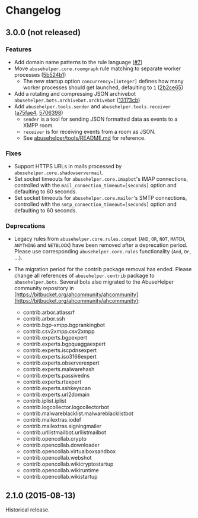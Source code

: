 # Changelog

## 3.0.0 (not released)

### Features

 * Add domain name patterns to the rule language ([#7](https://github.com/abusesa/abusehelper/pull/7))
 * Move ```abusehelper.core.roomgraph``` rule matching to separate worker processes ([5b524b1](https://github.com/abusesa/abusehelper/commit/5b524b18b5ccdd5559d749bd894a4f66075fc7e4))
   * The new startup option ```concurrency=[integer]``` defines how many worker processes should get launched, defaulting to ```1``` ([2b2ce65](https://github.com/abusesa/abusehelper/commit/2b2ce65356c331702a772fe7dcc7e3222be72685))
 * Add a rotating and compressing JSON archivebot ```abusehelper.bots.archivebot.archivebot``` ([13173cb](https://github.com/abusesa/abusehelper/commit/13173cb4f3d33dba896a7efdde64348911fb8090))
 * Add ```abusehelper.tools.sender``` and ```abusehelper.tools.receiver``` ([a75fae4](https://github.com/abusesa/abusehelper/commit/a75fae4dbb2d197e2d62e434a18dff562af02ce4), [5706398](https://github.com/abusesa/abusehelper/commit/5706398e736a758ff5cc0401b406aa657b195f28))
   * ```sender``` is a tool for sending JSON formatted data as events to a XMPP room.
   * ```receiver``` is for receiving events from a room as JSON.
   * See [abusehelper/tools/README.md](abusehelper/tools/README.md) for reference.

### Fixes

 * Support HTTPS URLs in mails processed by ```abusehelper.core.shadowservermail```.
 * Set socket timeouts for ```abusehelper.core.imapbot```'s IMAP connections, controlled with the ```mail_connection_timeout=[seconds]``` option and defaulting to 60 seconds.
 * Set socket timeouts for ```abusehelper.core.mailer```'s SMTP connections, controlled with the ```smtp_connection_timeout=[seconds]``` option and defaulting to 60 seconds.

### Deprecations

 * Legacy rules from ```abusehelper.core.rules.compat``` (```AND```, ```OR```, ```NOT```, ```MATCH```, ```ANYTHING``` and ```NETBLOCK```) have been removed after a deprecation period. Please use corresponding ```abusehelper.core.rules``` functionality (```And```, ```Or```, ...).
 *  The migration period for the contrib package removal has ended. Please change all references of ```abusehelper.contrib``` package to ```abusehelper.bots```. Several bots also migrated to the AbuseHelper community repository in [https://bitbucket.org/ahcommunity/ahcommunity](https://bitbucket.org/ahcommunity/ahcommunity):

    * contrib.arbor.atlassrf
    * contrib.arbor.ssh
    * contrib.bgp-xmpp.bgprankingbot
    * contrib.csv2xmpp.csv2xmpp
    * contrib.experts.bgpexpert
    * contrib.experts.bgpquaggaexpert
    * contrib.experts.iscpdnsexpert
    * contrib.experts.iso3166expert
    * contrib.experts.observerexpert
    * contrib.experts.malwarehash
    * contrib.experts.passivedns
    * contrib.experts.rtexpert
    * contrib.experts.sshkeyscan
    * contrib.experts.url2domain
    * contrib.iplist.iplist
    * contrib.logcollector.logcollectorbot
    * contrib.malwareblacklist.malwareblacklistbot
    * contrib.mailextras.iodef
    * contrib.mailextras.signingmailer
    * contrib.urllistmailbot.urllistmailbot
    * contrib.opencollab.crypto
    * contrib.opencollab.downloader
    * contrib.opencollab.virtualboxsandbox
    * contrib.opencollab.webshot
    * contrib.opencollab.wikicryptostartup
    * contrib.opencollab.wikiruntime
    * contrib.opencollab.wikistartup

## 2.1.0 (2015-08-13)

Historical release.
